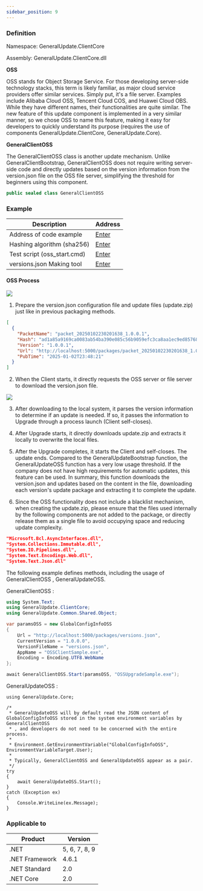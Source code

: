 ```yaml
---
sidebar_position: 9
---
```


### Definition

Namespace: GeneralUpdate.ClientCore

Assembly: GeneralUpdate.ClientCore.dll



**OSS**

OSS stands for Object Storage Service. For those developing server-side technology stacks, this term is likely familiar, as major cloud service providers offer similar services. Simply put, it's a file server. Examples include Alibaba Cloud OSS, Tencent Cloud COS, and Huawei Cloud OBS. While they have different names, their functionalities are quite similar. The new feature of this update component is implemented in a very similar manner, so we chose OSS to name this feature, making it easy for developers to quickly understand its purpose (requires the use of components GeneralUpdate.ClientCore, GeneralUpdate.Core).



**GeneralClientOSS**

The GeneralClientOSS class is another update mechanism. Unlike GeneralClientBootstrap, GeneralClientOSS does not require writing server-side code and directly updates based on the version information from the version.json file on the OSS file server, simplifying the threshold for beginners using this component.

```c#
public sealed class GeneralClientOSS
```



### Example

| Description                 | Address                                                      |
| --------------------------- | ------------------------------------------------------------ |
| Address of code example     | [Enter](https://github.com/GeneralLibrary/GeneralUpdate-Samples/tree/main/src/OSS) |
| Hashing algorithm (sha256)  | [Enter](https://github.com/GeneralLibrary/GeneralUpdate/blob/master/src/c%23/GeneralUpdate.Core/Pipeline/HashMiddleware.cs) |
| Test script (oss_start.cmd) | [Enter](https://github.com/GeneralLibrary/GeneralUpdate-Samples/tree/main/src) |
| versions.json Making tool   | [Enter](https://github.com/GeneralLibrary/GeneralUpdate.Tools) |

#### OSS Process

![](imgs/oss_flow.png)

1. Prepare the version.json configuration file and update files (update.zip) just like in previous packaging methods.

```json
[
  {
    "PacketName": "packet_20250102230201638_1.0.0.1",
    "Hash": "ad1a85a9169ca0083ab54ba390e085c56b9059efc3ca8aa1ec9ed857683cc4b1",
    "Version": "1.0.0.1",
    "Url": "http://localhost:5000/packages/packet_20250102230201638_1.0.0.1.zip",
    "PubTime": "2025-01-02T23:48:21"
  }
]
```



2. When the Client starts, it directly requests the OSS server or file server to download the version.json file.

![](imgs/oss_util.png)

3. After downloading to the local system, it parses the version information to determine if an update is needed. If so, it passes the information to Upgrade through a process launch (Client self-closes).

4. After Upgrade starts, it directly downloads update.zip and extracts it locally to overwrite the local files.

5. After the Upgrade completes, it starts the Client and self-closes. The update ends. Compared to the GeneralUpdateBootstrap function, the GeneralUpdateOSS function has a very low usage threshold. If the company does not have high requirements for automatic updates, this feature can be used. In summary, this function downloads the version.json and updates based on the content in the file, downloading each version's update package and extracting it to complete the update.

6. Since the OSS functionality does not include a blacklist mechanism, when creating the update.zip, please ensure that the files used internally by the following components are not added to the package, or directly release them as a single file to avoid occupying space and reducing update complexity.

```json
"Microsoft.Bcl.AsyncInterfaces.dll",
"System.Collections.Immutable.dll", 
"System.IO.Pipelines.dll", 
"System.Text.Encodings.Web.dll",
"System.Text.Json.dll"
```



The following example defines methods, including the usage of GeneralClientOSS , GeneralUpdateOSS.

GeneralClientOSS :

```c#
using System.Text;
using GeneralUpdate.ClientCore;
using GeneralUpdate.Common.Shared.Object;

var paramsOSS = new GlobalConfigInfoOSS
{
    Url = "http://localhost:5000/packages/versions.json",
    CurrentVersion = "1.0.0.0",
    VersionFileName = "versions.json",
    AppName = "OSSClientSample.exe",
    Encoding = Encoding.UTF8.WebName
};

await GeneralClientOSS.Start(paramsOSS, "OSSUpgradeSample.exe");
```

GeneralUpdateOSS :

```
using GeneralUpdate.Core;

/*
 * GeneralUpdateOSS will by default read the JSON content of GlobalConfigInfoOSS stored in the system environment variables by GeneralClientOSS
 * , and developers do not need to be concerned with the entire process.
 * 
 * Environment.GetEnvironmentVariable("GlobalConfigInfoOSS", EnvironmentVariableTarget.User);
 * 
 * Typically, GeneralClientOSS and GeneralUpdateOSS appear as a pair.
 */
try
{
    await GeneralUpdateOSS.Start();
}
catch (Exception ex)
{
    Console.WriteLine(ex.Message);
}
```



### Applicable to

| Product        | Version       |
| -------------- | ------------- |
| .NET           | 5, 6, 7, 8, 9 |
| .NET Framework | 4.6.1         |
| .NET Standard  | 2.0           |
| .NET Core      | 2.0           |